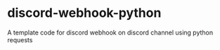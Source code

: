 # discord-webhook-python
A template code for discord webhook on discord channel using python requests
